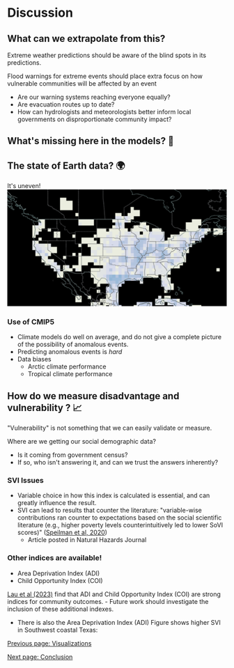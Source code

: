 
# Discussion 

## What can we extrapolate from this? 
Extreme weather predictions should be aware of the blind spots in its predictions. 

Flood warnings for extreme events should place extra focus on how vulnerable communities will be affected by an event
 - Are our warning systems reaching everyone equally? 
 - Are evacuation routes up to date? 
 - How can hydrologists and meteorologists better inform local governments on disproportionate community impact?  

## What's missing here in the models? 🤔

## The state of Earth data? 🌍
It's uneven! 
![Data voids in flood hazard](markdown_figs/pastfloodhazards_1985_2003.png)

### Use of CMIP5 
- Climate models do well on average, and do not give a complete picture of the possibility of anomalous events.
- Predicting anomalous events is _hard_
- Data biases
    - Arctic climate performance
    - Tropical climate performance

## How do we measure disadvantage and vulnerability ? 📈

"Vulnerability" is not something that we can easily validate or measure. 


Where are we getting our social demographic data?
- Is it coming from government census? 
- If so, who isn't answering it, and can we trust the answers inherently?



### SVI Issues
- Variable choice in how this index is calculated is essential, and can greatly influence the result.
- SVI can lead to results that counter the literature: 
 "variable-wise contributions ran counter to expectations based on the social scientific literature (e.g., higher poverty levels counterintuitively led to lower SoVI scores)" ([Speilman et al, 2020](https://link.springer.com/article/10.1007/s11069-019-03820-z#Sec11))
  - Article posted in Natural Hazards Journal 

### Other indices are available!  
- Area Deprivation Index (ADI)
- Child Opportunity Index (COI)

 [Lau et al (2023)](https://www.sciencedirect.com/science/article/abs/pii/S1353829223000345) find that ADI and Child Opportunity Index (COI) are strong indices for community outcomes. 
    - Future work should investigate the inclusion of these additional indexes. 
- There is also the Area Deprivation Index (ADI)
Figure shows higher SVI in Southwest coastal Texas: 

[Previous page: Visualizations](visualizations.md)

[Next page: Conclusion](conclusion.md)